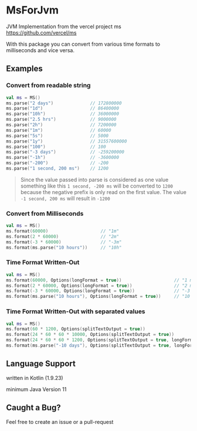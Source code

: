 # MsForJvm

JVM Implementation from the vercel project ms https://github.com/vercel/ms

With this package you can convert from various time formats to milliseconds and vice versa.

## Examples

### Convert from readable string

```kotlin
val ms = MS()
ms.parse("2 days")              // 172800000
ms.parse("1d")                  // 86400000
ms.parse("10h")                 // 36000000
ms.parse("2.5 hrs")             // 9000000
ms.parse("2h")                  // 7200000
ms.parse("1m")                  // 60000
ms.parse("5s")                  // 5000
ms.parse("1y")                  // 31557600000
ms.parse("100")                 // 100
ms.parse("-3 days")             // -259200000
ms.parse("-1h")                 // -3600000
ms.parse("-200")                // -200
ms.parse("1 second, 200 ms")    // 1200
```

> Since the value passed into parse is considered as one value something like this <code>1 second, -200 ms</code>
> will be converted to <code>1200</code> because the negative prefix is only read on the first value.
> The value <code>-1 second, 200 ms</code> will result in <code>-1200</code>

### Convert from Milliseconds

```kotlin
val ms = MS()
ms.format(60000)                    // "1m"
ms.format(2 * 60000)                // "2m"
ms.format(-3 * 60000)               // "-3m"
ms.format(ms.parse("10 hours"))     // "10h"
```

### Time Format Written-Out

```kotlin
val ms = MS()
ms.format(60000, Options(longFormat = true))                    // "1 minute"
ms.format(2 * 60000, Options(longFormat = true))                // "2 minutes"
ms.format(-3 * 60000, Options(longFormat = true))               // "-3 minutes"
ms.format(ms.parse("10 hours"), Options(longFormat = true))     // "10 hours"
```

### Time Format Written-Out with separated values

```kotlin
val ms = MS()
ms.format(60 * 1200, Options(splitTextOutput = true))                               // "1m 12s"
ms.format(24 * 60 * 60 * 10000, Options(splitTextOutput = true))                    // "1w 3d"
ms.format(24 * 60 * 60 * 1200, Options(splitTextOutput = true, longFormat = true))  // "1 day, 4 hours, 48 minutes"
ms.format(ms.parse("-10 days"), Options(splitTextOutput = true, longFormat = true)) // "-1 day, 4 hours, 48 minutes"
```

## Language Support

written in Kotlin (1.9.23)

minimum Java Version 11

## Caught a Bug?

Feel free to create an issue or a pull-request